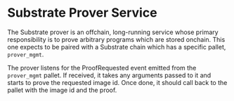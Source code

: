 # Substrate Prover Service

The Substrate prover is an offchain, long-running service whose primary responsibility is to prove arbitrary programs which are stored onchain. This one expects to be paired with a Substrate chain which has a specific pallet, `prover_mgmt`. 

The prover listens for the ProofRequested event emitted from the `prover_mgmt` pallet. If received, it takes any arguments passed to it and starts to prove the requested image id. Once done, it should call back to the pallet with the image id and the proof.